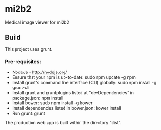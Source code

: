 # mi2b2
Medical image viewer for  mi2b2

## Build
This project uses grunt.

### Pre-requisites:
* NodeJs - http://nodejs.org/
* Ensure that your npm is up-to-date: sudo npm update -g npm
* Install grunt's command line interface (CLI) globally: sudo npm install -g grunt-cli
* Install grunt and gruntplugins listed at "devDependencies" in package.json: npm install
* Install bower: sudo npm install -g bower
* Install dependencies listed in bower.json: bower install
* Run grunt: grunt

The production web app is built within the directory "dist".


